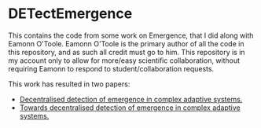 # DETectEmergence

This contains the code from  some work on Emergence, that I did along with Eamonn O'Toole. Eamonn O'Toole is the primary author of all the code in this repository, and as such all credit must go to him. This repository is in my account only to allow for more/easy scientific collaboration, without requiring Eamonn to respond to student/collaboration requests.

This work has resulted in two papers:
* [Decentralised detection of emergence in complex adaptive systems.](https://viveknallur.github.io/research/publications/)
* [Towards decentralised detection of emergence in complex adaptive systems.](https://bibbase.org/network/publication/otoole-nallur-clarke-towardsdecentraliseddetectionofemergenceincomplexadaptivesystems-2014)
